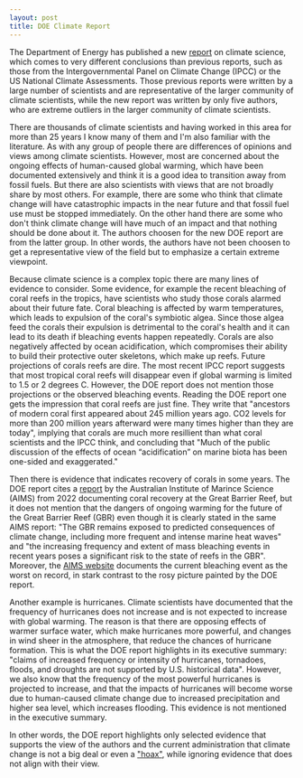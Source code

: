 ```yaml
---
layout: post
title: DOE Climate Report
---
```

The Department of Energy has published a new [report](https://www.energy.gov/topics/climate) on climate science, which comes to very different conclusions than previous reports, such as 
those from the Intergovernmental Panel on Climate Change (IPCC) or the US National Climate Assessments. Those previous reports were
written by a large number of scientists and are representative of the larger community of climate scientists, while the new report 
was written by only five authors, who are extreme outliers in the larger community of climate scientists.

There are thousands of climate scientists and having worked in this area for more than 25 years I know many of them and I'm also
familiar with the literature. As with any group of people there are differences of opinions and views among climate scientists. 
However, most are concerned about the ongoing effects of human-caused global warming, which have been documented extensively and think it is a good idea to transition away from fossil fuels. But 
there are also scientists with views that are not broadly share by most others. For example, there are some who think that 
climate change will have catastrophic impacts in the near future and that fossil fuel use must be stopped immediately. On the other
hand there are some who don't think climate change will have much of an impact and that nothing should be done about it. The authors 
choosen for the new DOE report are from the latter group. In other words, the authors have not been choosen to get a representative 
view of the field but to emphasize a certain extreme viewpoint.

Because climate science is a complex topic there are many lines of evidence to consider. Some evidence, for example the recent 
bleaching of coral reefs in the tropics, have scientists who study those corals alarmed about their future fate. Coral bleaching 
is affected by warm temperatures, which leads to expulsion of the coral's symbiotic algea. Since those algea feed the corals their 
expulsion is detrimental to the coral's health and it can lead to its death if bleaching events happen repeatedly. Corals are also 
negatively affected by ocean acidification, which compromises their ability to build their protective outer skeletons, which make up 
reefs. Future projections of corals reefs are dire. The most recent IPCC report suggests that most tropical coral reefs will disappear
even if global warming is limited to 1.5 or 2 degrees C. However, the DOE report does not mention those projections or the observed 
bleaching events. Reading the DOE report one gets the impression that coral reefs are just fine. They write that "ancestors of 
modern coral first appeared about 245 million years ago. CO2 levels for more than 200 million years afterward were many times higher 
than they are today", implying that corals are much more resillient than what coral scientists and the IPCC think, and concluding 
that "Much of the public discussion of the effects of ocean “acidification” on marine biota has been one-sided and exaggerated." 

Then there is evidence that indicates recovery of corals in some years. The DOE report cites a 
[report](https://www.aims.gov.au/sites/default/files/2022-08/AIMS_LTMP_Report_on%20GBR_coral_status_2021_2022_040822F3.pdf) 
by the Australian Institute of Marince Science (AIMS) from 2022 documenting coral recovery at the Great Barrier Reef, but it does not 
mention that the dangers of ongoing warming for the future of the Great Barrier Reef (GBR) even though it is clearly stated in the same 
AIMS report: "The GBR remains exposed to predicted consequences of climate change, including more frequent and intense marine heat 
waves" and "the increasing frequency and extent of mass bleaching events in recent years poses a significant risk to the state of 
reefs in the GBR". Moreover, the [AIMS website](https://www.aims.gov.au/information-centre/news-and-stories/worst-bleaching-event-record-wa-coral-reefs-following-long-lasting-and-widespread-marine-heatwave
) documents the current bleaching event as the worst on record, in stark contrast to the rosy picture painted by the DOE report.

Another example is hurricanes. Climate scientists have documented that the frequency of hurricanes does not increase and is not 
expected to increase with global warming. The reason is that there are opposing effects of warmer surface water, which make 
hurricanes more powerful, and changes in wind sheer in the atmosphere, that reduce the chances of hurricane formation. This is what
the DOE report highlights in its executive summary: "claims of increased frequency or intensity of hurricanes, tornadoes, floods, 
and droughts are not supported by U.S. historical data". However, we also know that the frequency of the most powerful hurricanes
is projected to increase, and that the impacts of hurricanes will become worse due to human-caused climate change due to increased
precipitation and higher sea level, which increases flooding. This evidence is not mentioned in the executive summary.

In other words, the DOE report highlights only selected evidence that supports the view of the authors and the current administration 
that climate change is not a big deal or even a ["hoax"](https://www.c-span.org/clip/campaign-2016/user-clip-trump-calling-climate-chnage-a-hoax/4826855),
while ignoring evidence that does not align with their view.

